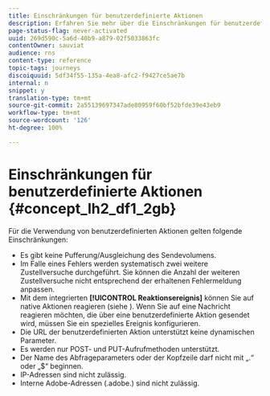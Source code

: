 ```yaml
---
title: Einschränkungen für benutzerdefinierte Aktionen
description: Erfahren Sie mehr über die Einschränkungen für benutzerdefinierte Aktionen
page-status-flag: never-activated
uuid: 269d590c-5a6d-40b9-a879-02f5033863fc
contentOwner: sauviat
audience: rns
content-type: reference
topic-tags: journeys
discoiquuid: 5df34f55-135a-4ea8-afc2-f9427ce5ae7b
internal: n
snippet: y
translation-type: tm+mt
source-git-commit: 2a55139697347ade80959f60bf52bfde39e43eb9
workflow-type: tm+mt
source-wordcount: '126'
ht-degree: 100%

---
```



# Einschränkungen für benutzerdefinierte Aktionen {#concept_lh2_df1_2gb}

Für die Verwendung von benutzerdefinierten Aktionen gelten folgende Einschränkungen:

* Es gibt keine Pufferung/Ausgleichung des Sendevolumens.
* Im Falle eines Fehlers werden systematisch zwei weitere Zustellversuche durchgeführt. Sie können die Anzahl der weiteren Zustellversuche nicht entsprechend der erhaltenen Fehlermeldung anpassen.
* Mit dem integrierten **[!UICONTROL Reaktionsereignis]** können Sie auf native Aktionen reagieren (siehe [](../building-journeys/reaction-events.md)). Wenn Sie auf eine Nachricht reagieren möchten, die über eine benutzerdefinierte Aktion gesendet wird, müssen Sie ein spezielles Ereignis konfigurieren.
* Die URL der benutzerdefinierten Aktion unterstützt keine dynamischen Parameter.
* Es werden nur POST- und PUT-Aufrufmethoden unterstützt.
* Der Name des Abfrageparameters oder der Kopfzeile darf nicht mit „.“ oder „$“ beginnen.
* IP-Adressen sind nicht zulässig.
* Interne Adobe-Adressen (.adobe.) sind nicht zulässig.
